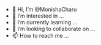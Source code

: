 - 👋 Hi, I’m @MonishaCharu
- 👀 I’m interested in ...
- 🌱 I’m currently learning ...
- 💞️ I’m looking to collaborate on ...
- 📫 How to reach me ...

<!---
MonishaCharu/MonishaCharu is a ✨ special ✨ repository because its `README.md` (this file) appears on your GitHub profile.
You can click the Preview link to take a look at your changes.
--->
